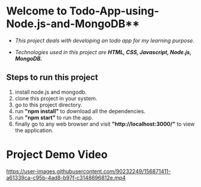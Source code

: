 # Welcome to Todo-App-using-Node.js-and-MongoDB**

 - *This project deals with developing an todo app for my learning purpose.*
 
 - *Technologies used in this project are **HTML, CSS, Javascript,  Node.js, MongoDB.***


## Steps to run this project

 1. install node.js and mongodb.
 2. clone this project in your system.
 3. go to this project directory.
 4. run **"npm install"** to download all the dependencies.
 5. run **"npm start"** to run the app.
 6. finally go to any web browser and visit **"http://localhost:3000/"** to view
    the application.

# Project Demo Video



https://user-images.githubusercontent.com/90232249/156871411-a61339ca-c95b-4ad8-b97f-c3148696812e.mp4



